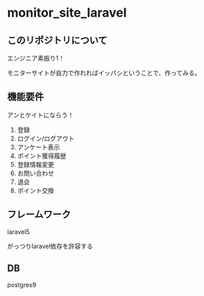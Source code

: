 # monitor_site_laravel

## このリポジトリについて
エンジニア素振り1！

モニターサイトが自力で作れればイッパシということで、作ってみる。

## 機能要件
アンとケイトにならう！

1. 登録
2. ログイン/ログアウト
3. アンケート表示
4. ポイント獲得履歴
5. 登録情報変更
6. お問い合わせ
7. 退会
8. ポイント交換

## フレームワーク
laravel5

がっつりlaravel依存を許容する

## DB
postgres9
